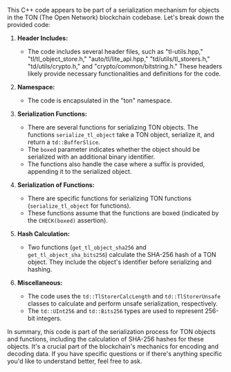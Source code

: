 This C++ code appears to be part of a serialization mechanism for objects in the TON (The Open Network) blockchain codebase. Let's break down the provided code:

1. **Header Includes:**
   - The code includes several header files, such as "tl-utils.hpp," "tl/tl_object_store.h," "auto/tl/lite_api.hpp," "td/utils/tl_storers.h," "td/utils/crypto.h," and "crypto/common/bitstring.h." These headers likely provide necessary functionalities and definitions for the code.

2. **Namespace:**
   - The code is encapsulated in the "ton" namespace.

3. **Serialization Functions:**
   - There are several functions for serializing TON objects. The functions `serialize_tl_object` take a TON object, serialize it, and return a `td::BufferSlice`.
   - The `boxed` parameter indicates whether the object should be serialized with an additional binary identifier.
   - The functions also handle the case where a suffix is provided, appending it to the serialized object.

4. **Serialization of Functions:**
   - There are specific functions for serializing TON functions (`serialize_tl_object` for functions).
   - These functions assume that the functions are boxed (indicated by the `CHECK(boxed)` assertion).

5. **Hash Calculation:**
   - Two functions (`get_tl_object_sha256` and `get_tl_object_sha_bits256`) calculate the SHA-256 hash of a TON object. They include the object's identifier before serializing and hashing.

6. **Miscellaneous:**
   - The code uses the `td::TlStorerCalcLength` and `td::TlStorerUnsafe` classes to calculate and perform unsafe serialization, respectively.
   - The `td::UInt256` and `td::Bits256` types are used to represent 256-bit integers.

In summary, this code is part of the serialization process for TON objects and functions, including the calculation of SHA-256 hashes for these objects. It's a crucial part of the blockchain's mechanics for encoding and decoding data. If you have specific questions or if there's anything specific you'd like to understand better, feel free to ask.
